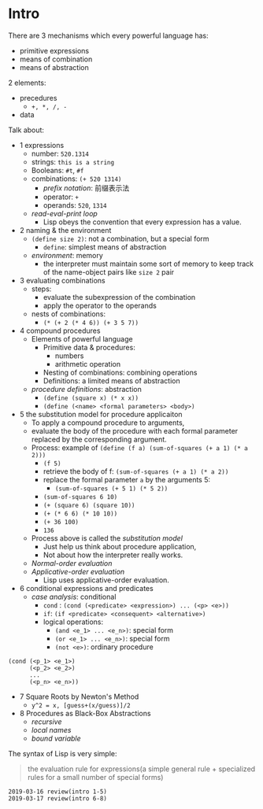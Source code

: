 # Intro

There are 3 mechanisms which every powerful language has:

- primitive expressions
- means of combination
- means of abstraction

2 elements:

- precedures
    - `+, *, /, -`
- data

Talk about:

- 1 expressions
    - number: `520.1314`
    - strings: `this is a string`
    - Booleans: `#t`, `#f`
    - combinations: `(+ 520 1314)`
        - *prefix notation*: 前缀表示法
        - operator: `+` 
        - operands: `520`, `1314`
    - *read-eval-print loop*
        - Lisp obeys the convention that every expression has a value.
- 2 naming & the environment
    - `(define size 2)`: not a combination, but a special form
        - `define`: simplest means of abstraction
    - *environment*: memory
        - the interpreter must maintain some sort of memory to keep track of the name-object pairs like `size 2` pair
- 3 evaluating combinations
    - steps:
        - evaluate the subexpression of the combination
        - apply the operator to the operands
    - nests of combinations:
        - `(* (+ 2 (* 4 6)) (+ 3 5 7))`
- 4 compound procedures
    - Elements of powerful language
        - Primitive data & procedures:
            - numbers
            - arithmetic operation
        - Nesting of combinations: combining operations
        - Definitions: a limited means of abstraction
    - *procedure definitions*: abstraction
        - `(define (square x) (* x x))`
        - `(define (<name> <formal parameters> <body>) `
- 5 the substitution model for procedure applicaiton
    - To apply a compound procedure to arguments,
    - evaluate the body of the procedure with each formal parameter replaced by the corresponding argument.
    - Process: example of `(define (f a) (sum-of-squares (+ a 1) (* a 2)))`
        - `(f 5)`
        - retrieve the body of f: `(sum-of-squares (+ a 1) (* a 2))`
        - replace the formal parameter `a` by the arguments 5:
            - `(sum-of-squares (+ 5 1) (* 5 2))`
        - `(sum-of-squares 6 10)`
        - `(+ (square 6) (square 10))`
        - `(+ (* 6 6) (* 10 10))`
        - `(+ 36 100)`
        - `136`
    - Process above is called the *substitution model*
        - Just help us think about procedure application,
        - Not about how the interpreter really works.
    - *Normal-order evaluation*
    - *Applicative-order evaluation*
        - Lisp uses applicative-order evaluation.
- 6 conditional expressions and predicates
    - *case analysis*: conditional
        - `cond` : `(cond (<predicate> <expression>) ... (<p> <e>))`
        - `if`:  `(if <predicate> <consequent> <alternative>)`
        - logical operations:
            - `(and <e_1> ... <e_n>)`: special form
            - `(or <e_1> ... <e_n>)`: special form
            - `(not <e>)`: ordinary procedure

```
(cond (<p_1> <e_1>)
      (<p_2> <e_2>)
      ...
      (<p_n> <e_n>))
```

- 7 Square Roots by Newton's Method
    - `y^2 = x, [guess+(x/guess)]/2`
- 8 Procedures as Black-Box Abstractions
    - *recursive*
    - *local names*
    - *bound variable*

The syntax of Lisp is very simple:

> the evaluation rule for expressions(a simple general rule + specialized rules for a small number of special forms)

```
2019-03-16 review(intro 1-5)
2019-03-17 review(intro 6-8)
```

